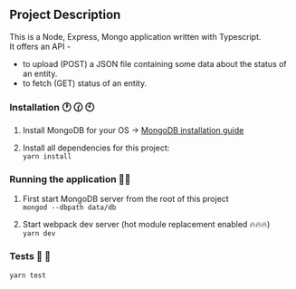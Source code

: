 ## Project Description

This is a Node, Express, Mongo application written with Typescript.  
It offers an API -

- to upload (POST) a JSON file containing some data about the status of an entity.
- to fetch (GET) status of an entity.

### Installation 🕐 🕜 🕙

1. Install MongoDB for your OS -> [MongoDB installation guide](http://bit.ly/2wskyaB)

2. Install all dependencies for this project:  
   `yarn install`

### Running the application 🚀🚀

1. First start MongoDB server from the root of this project  
   `mongod --dbpath data/db`

2. Start webpack dev server (hot module replacement enabled 🔥🔥🔥)  
   `yarn dev`

### Tests 🎉 🎉

`yarn test`

